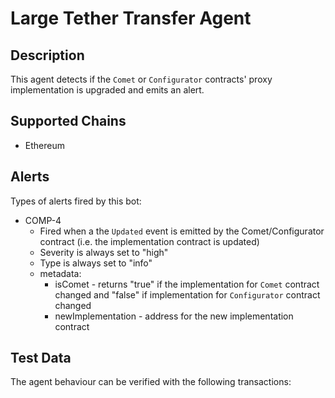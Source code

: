 # Large Tether Transfer Agent

## Description

This agent detects if the `Comet` or `Configurator` contracts' proxy implementation is upgraded and emits an alert.

## Supported Chains

- Ethereum

## Alerts

Types of alerts fired by this bot:

- COMP-4
  - Fired when a the `Updated` event is emitted by the Comet/Configurator contract (i.e. the implementation contract is updated)
  - Severity is always set to "high"
  - Type is always set to "info"
  - metadata:
    - isComet - returns "true" if the implementation for `Comet` contract changed and "false" if implementation for `Configurator` contract changed
    - newImplementation - address for the new implementation contract

## Test Data

The agent behaviour can be verified with the following transactions:

<!-- - 0x3a0f757030beec55c22cbc545dd8a844cbbb2e6019461769e1bc3f3a95d10826 (15,000 USDT) -->
